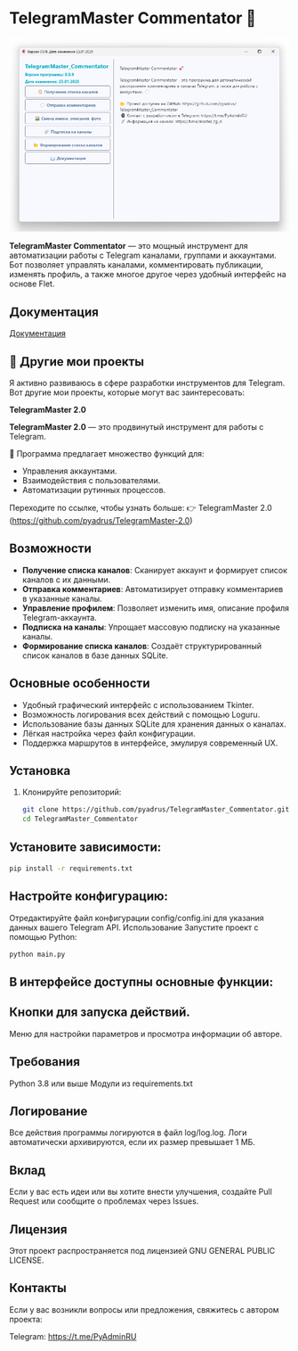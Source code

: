 # TelegramMaster Commentator 🚀

![alt text](doc/images/TelegramMaster_Commentator.png "TelegramMaster_Commentator")

**TelegramMaster Commentator** — это мощный инструмент для автоматизации работы с Telegram каналами, группами и
аккаунтами.
Бот позволяет управлять каналами, комментировать публикации, изменять профиль, а также многое другое через удобный
интерфейс на основе Flet.

## Документация
[Документация](doc/doc.md)


## 🌟 Другие мои проекты

Я активно развиваюсь в сфере разработки инструментов для Telegram. Вот другие мои проекты, которые могут вас
заинтересовать:

**TelegramMaster 2.0**

**TelegramMaster 2.0** — это продвинутый инструмент для работы с Telegram.

📨 Программа предлагает множество функций для:

* Управления аккаунтами.
* Взаимодействия с пользователями.
* Автоматизации рутинных процессов.

Переходите по ссылке, чтобы узнать больше:
👉 TelegramMaster 2.0 (https://github.com/pyadrus/TelegramMaster-2.0)

## Возможности

- **Получение списка каналов**: Сканирует аккаунт и формирует список каналов с их данными.
- **Отправка комментариев**: Автоматизирует отправку комментариев в указанные каналы.
- **Управление профилем**: Позволяет изменить имя, описание профиля Telegram-аккаунта.
- **Подписка на каналы**: Упрощает массовую подписку на указанные каналы.
- **Формирование списка каналов**: Создаёт структурированный список каналов в базе данных SQLite.

## Основные особенности

- Удобный графический интерфейс с использованием Tkinter.
- Возможность логирования всех действий с помощью Loguru.
- Использование базы данных SQLite для хранения данных о каналах.
- Лёгкая настройка через файл конфигурации.
- Поддержка маршрутов в интерфейсе, эмулируя современный UX.

## Установка

1. Клонируйте репозиторий:
   ```bash
   git clone https://github.com/pyadrus/TelegramMaster_Commentator.git
   cd TelegramMaster_Commentator
   ```

## Установите зависимости:

```bash
pip install -r requirements.txt
```

## Настройте конфигурацию:

Отредактируйте файл конфигурации config/config.ini для указания данных вашего Telegram API.
Использование
Запустите проект с помощью Python:

```bash
python main.py
```

## В интерфейсе доступны основные функции:

## Кнопки для запуска действий.

Меню для настройки параметров и просмотра информации об авторе.

## Требования

Python 3.8 или выше
Модули из requirements.txt

## Логирование

Все действия программы логируются в файл log/log.log. Логи автоматически архивируются, если их размер превышает 1 МБ.

## Вклад

Если у вас есть идеи или вы хотите внести улучшения, создайте Pull Request или сообщите о проблемах через Issues.

## Лицензия

Этот проект распространяется под лицензией GNU GENERAL PUBLIC LICENSE.

## Контакты

Если у вас возникли вопросы или предложения, свяжитесь с автором проекта:

Telegram: https://t.me/PyAdminRU
